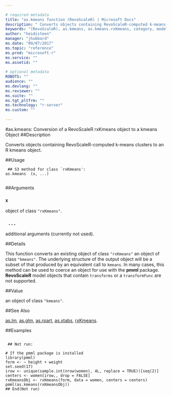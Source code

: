 ```yaml
--- 
 
# required metadata 
title: "as.kmeans function (RevoScaleR) | Microsoft Docs" 
description: " Converts objects containing RevoScaleR-computed k-means clusters to an R kmeans object. " 
keywords: "(RevoScaleR), as.kmeans, as.kmeans.rxKmeans, category, models" 
author: "heidisteen" 
manager: "jhubbard" 
ms.date: "09/07/2017" 
ms.topic: "reference" 
ms.prod: "microsoft-r" 
ms.service: "" 
ms.assetid: "" 
 
# optional metadata 
ROBOTS: "" 
audience: "" 
ms.devlang: "" 
ms.reviewer: "" 
ms.suite: "" 
ms.tgt_pltfrm: "" 
ms.technology: "r-server" 
ms.custom: "" 
 
--- 
```

 
 
 
 #as.kmeans: Conversion of a RevoScaleR rxKmeans object to a kmeans Object 
 ##Description
 
Converts objects containing RevoScaleR-computed k-means clusters to an R kmeans object.
 
 
 ##Usage

```   
 ## S3 method for class `rxKmeans':
as.kmeans  (x, ...)
 
```
 
 ##Arguments

   
    
 ### `x`
 object of class `"rxKmeans"`. 
  
    
 ### ` ...`
 additional arguments (currently not used). 
  
 
 
 
 ##Details
 
This function converts an existing object of class `"rxKmeans"` an object of
class `"kmeans"`.
The underlying structure of the output object will be a subset of that produced by an equivalent call to
`kmeans`. In many cases, this method can be used to coerce an object
for use with the **pmml** package. **RevoScaleR** model objects that contain
`transforms` or a `transformFunc` are not supported.
 
 
 
 ##Value
 
an object of class `"kmeans"`.
 
 

 
 
 
 ##See Also
 
[as.lm](as.lm.md),
[as.glm](as.glm.md),
[as.rpart](as.rpart.md),
[as.xtabs](as.xtabs.md),
[rxKmeans](rxKmeans.md).
   
 
 ##Examples

 ```
   
  ## Not run:
 
# If the pmml package is installed 
library(pmml)
form <- ~ height + weight
set.seed(17)
irow <- unique(sample.int(nrow(women), 4L, replace = TRUE))[seq(2)]
centers <- women[irow,, drop = FALSE]
rxKmeansObj <- rxKmeans(form, data = women, centers = centers)
pmml(as.kmeans(rxKmeansObj))
 ## End(Not run) 
  
 
```
 
 
 
 
